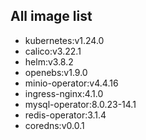 ## All image list

- kubernetes:v1.24.0
- calico:v3.22.1
- helm:v3.8.2
- openebs:v1.9.0
- minio-operator:v4.4.16
- ingress-nginx:4.1.0
- mysql-operator:8.0.23-14.1
- redis-operator:3.1.4
- coredns:v0.0.1
